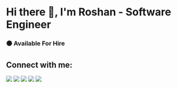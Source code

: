 # Hi there 👋, I'm Roshan - Software Engineer 

### ⚫ Available For Hire

## Connect with me:


[<img src="https://img.shields.io/badge/linkedin-%230077B5.svg?&style=for-the-badge&logo=linkedin&logoColor=white" />](https://www.linkedin.com/in/roshanray/) [<img src="https://img.shields.io/badge/twitter-%230077B5.svg?&style=for-the-badge&logo=twitter&logoColor=white&color=00acee" />](https://twitter.com/rosh_ray_) [<img src="https://img.shields.io/badge/youtube-%23FF0000.svg?&style=for-the-badge&logo=youtube&logoColor=white" />](https://www.youtube.com/@roshray) [<img src="https://img.shields.io/badge/tech_stack-%23ff6819.svg?&style=for-the-badge&logo=substack&logoColor=white" />](https://roshanray.substack.com/) [<img src="https://img.shields.io/badge/portfolio-%237289DA.svg?&style=for-the-badge&logo=portfolio&logoColor=white" />](https://roshray.netlify.app/)
